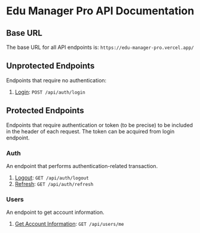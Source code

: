 # Edu Manager Pro API Documentation

## Base URL

The base URL for all API endpoints is:
`https://edu-manager-pro.vercel.app/`

## Unprotected Endpoints

Endpoints that require no authentication:

1. [Login](auth.md#login): `POST /api/auth/login`

## Protected Endpoints

Endpoints that require authentication or token (to be precise) to be included in the header of each request. The token can be acquired from login endpoint.

### Auth

An endpoint that performs authentication-related transaction.

1. [Logout](auth.md#logout): `GET /api/auth/logout`
2. [Refresh](auth.md#refresh): `GET /api/auth/refresh`

### Users

An endpoint to get account information.

1. [Get Account Information](users.md#users): `GET /api/users/me`

